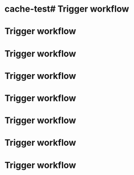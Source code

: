 # cache-test# Trigger workflow
# Trigger workflow
# Trigger workflow
# Trigger workflow
# Trigger workflow
# Trigger workflow
# Trigger workflow
# Trigger workflow
